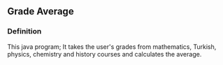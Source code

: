 ## Grade Average
### Definition
This java program; It takes the user's grades from mathematics, Turkish, physics, chemistry and history courses and calculates the average.